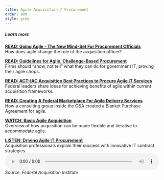 ```yaml
---
title: Agile Acquisition / Procurement
order: 900
style: grey
---
```


##### Learn more  

[__READ: Going Agile - The New Mind-Set For Procurement Officials__](https://dupress.deloitte.com/dup-us-en/industry/public-sector/agile-in-government-procurement-mindset.html)  
How does agile change the role of the acquisition officer?

[__READ: Guidelines for Agile, Challenge-Based Procurement__](https://hackernoon.com/guidelines-for-agile-challenge-based-procurement-4531ff335422#.995bgxk53)  
Firms should “show, not tell” what they can do for government IT, proving their agile chops.

[__READ: ACT-IAC Acquisition Best Practices to Procure Agile IT Services__](https://www.actiac.org/system/files/Best%20Practices%20to%20Procure%20Agile%20IT%20Services%20-%20ET%20SIG%2003-2014.pdf)  
Federal leaders share ideas for achieving benefits of agile within current acquisition frameworks.

[__READ: Creating A Federal Marketplace For Agile Delivery Services__](https://18f.gsa.gov/2015/01/08/creating-a-federal-marketplace-for-agile-delivery-services/)  
How a consulting group inside the GSA created a Blanket Purchase Agreement for agile.

[__WATCH: Basic Agile Acquisition__](https://www.fai.gov/media_library/items/show/99)  
Overview of how acquisition can be made flexible and iterative to accommodate agile.  

[__LISTEN: Driving Agile IT Procurement__](https://www.fai.gov/media_library/items/show/80)  
Acquisition professionals explain their success with innovative IT contract strategies.  
<audio preload="metadata" style="width: 100%;" controls="controls" src="https://www.fai.gov/drupal/sites/default/files/audio/041615Podcast.mp3" type="audio/mpeg"> Your browser does not support the audio element. </audio>  
_Source: Federal Acquisition Institute_
